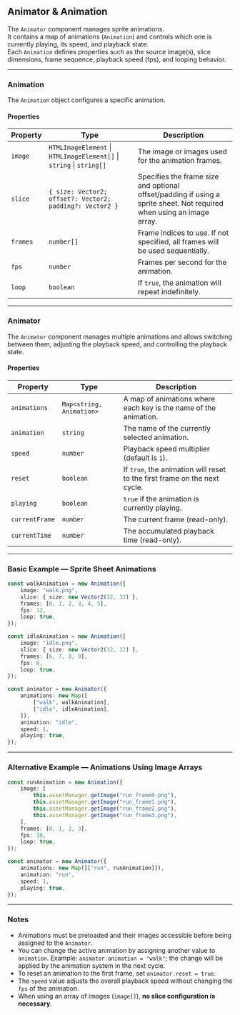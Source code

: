 ## Animator & Animation

The `Animator` component manages sprite animations.  
It contains a map of animations (`Animation`) and controls which one is currently playing, its speed, and playback state.  
Each `Animation` defines properties such as the source image(s), slice dimensions, frame sequence, playback speed (fps), and looping behavior.

---

### Animation

The `Animation` object configures a specific animation.

#### Properties

| Property | Type                                                                 | Description                                                                                                           |
| -------- | -------------------------------------------------------------------- | --------------------------------------------------------------------------------------------------------------------- |
| `image`  | `HTMLImageElement` \| `HTMLImageElement[]` \| `string` \| `string[]` | The image or images used for the animation frames.                                                                    |
| `slice`  | `{ size: Vector2; offset?: Vector2; padding?: Vector2 }`             | Specifies the frame size and optional offset/padding if using a sprite sheet. Not required when using an image array. |
| `frames` | `number[]`                                                           | Frame indices to use. If not specified, all frames will be used sequentially.                                         |
| `fps`    | `number`                                                             | Frames per second for the animation.                                                                                  |
| `loop`   | `boolean`                                                            | If `true`, the animation will repeat indefinitely.                                                                    |

---

### Animator

The `Animator` component manages multiple animations and allows switching between them, adjusting the playback speed, and controlling the playback state.

#### Properties

| Property       | Type                     | Description                                                               |
| -------------- | ------------------------ | ------------------------------------------------------------------------- |
| `animations`   | `Map<string, Animation>` | A map of animations where each key is the name of the animation.          |
| `animation`    | `string`                 | The name of the currently selected animation.                             |
| `speed`        | `number`                 | Playback speed multiplier (default is `1`).                               |
| `reset`        | `boolean`                | If `true`, the animation will reset to the first frame on the next cycle. |
| `playing`      | `boolean`                | `true` if the animation is currently playing.                             |
| `currentFrame` | `number`                 | The current frame (read-only).                                            |
| `currentTime`  | `number`                 | The accumulated playback time (read-only).                                |

---

### Basic Example — Sprite Sheet Animations

```typescript
const walkAnimation = new Animation({
    image: "walk.png",
    slice: { size: new Vector2(32, 32) },
    frames: [0, 1, 2, 3, 4, 5],
    fps: 12,
    loop: true,
});

const idleAnimation = new Animation({
    image: "idle.png",
    slice: { size: new Vector2(32, 32) },
    frames: [6, 7, 8, 9],
    fps: 8,
    loop: true,
});

const animator = new Animator({
    animations: new Map([
        ["walk", walkAnimation],
        ["idle", idleAnimation],
    ]),
    animation: "idle",
    speed: 1,
    playing: true,
});
```

---

### Alternative Example — Animations Using Image Arrays

```typescript
const runAnimation = new Animation({
    image: [
        this.assetManager.getImage("run_frame0.png"),
        this.assetManager.getImage("run_frame1.png"),
        this.assetManager.getImage("run_frame2.png"),
        this.assetManager.getImage("run_frame3.png"),
    ],
    frames: [0, 1, 2, 3],
    fps: 10,
    loop: true,
});

const animator = new Animator({
    animations: new Map([["run", runAnimation]]),
    animation: "run",
    speed: 1,
    playing: true,
});
```

---

### Notes

-   Animations must be preloaded and their images accessible before being assigned to the `Animator`.
-   You can change the active animation by assigning another value to `animation`. Example: `animator.animation = "walk"`; the change will be applied by the animation system in the next cycle.
-   To reset an animation to the first frame, set `animator.reset = true`.
-   The `speed` value adjusts the overall playback speed without changing the `fps` of the animation.
-   When using an array of images (`image[]`), **no slice configuration is necessary**.
